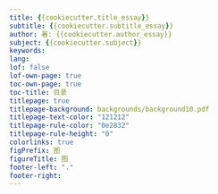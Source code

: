 ```yaml
---
title: {{cookiecutter.title_essay}}
subtitle: {{cookiecutter.subtitle_essay}}
author: 著: {{cookiecutter.author_essay}}
subject: {{cookiecutter.subject}}
keywords: 
lang: 
lof: false
lof-own-page: true
toc-own-page: true
toc-title: 目录
titlepage: true
titlepage-background: backgrounds/background10.pdf
titlepage-text-color: "121212"
titlepage-rule-color: "0e2832"
titlepage-rule-height: "0"
colorlinks: true
figPrefix: 图
figureTitle: 图
footer-left: "."
footer-right:
---
```


